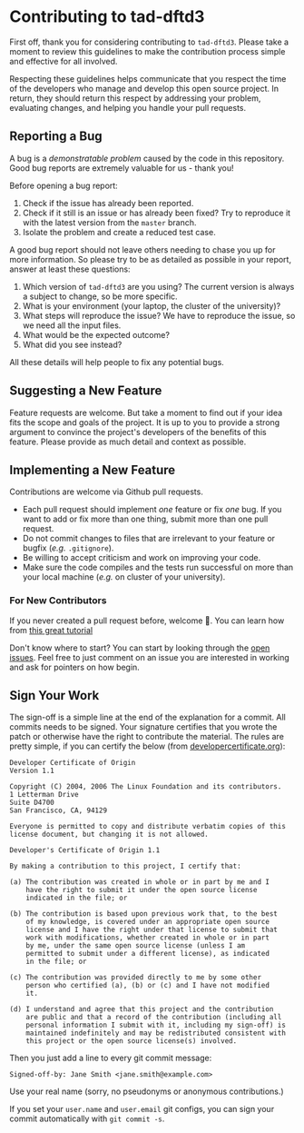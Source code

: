 # Contributing to tad-dftd3

First off, thank you for considering contributing to `tad-dftd3`.
Please take a moment to review this guidelines to make the contribution process simple and effective for all involved.

Respecting these guidelines helps communicate that you respect the time of the developers who manage and develop this open source project.
In return, they should return this respect by addressing your problem, evaluating changes, and helping you handle your pull requests.


## Reporting a Bug

A bug is a *demonstratable problem* caused by the code in this repository.
Good bug reports are extremely valuable for us - thank you!

Before opening a bug report:

1. Check if the issue has already been reported.
2. Check if it still is an issue or has already been fixed?
   Try to reproduce it with the latest version from the `master` branch.
3. Isolate the problem and create a reduced test case.

A good bug report should not leave others needing to chase you up for more information.
So please try to be as detailed as possible in your report, answer at least these questions:

1. Which version of `tad-dftd3` are you using? The current version is always
   a subject to change, so be more specific.
2. What is your environment (your laptop, the cluster of the university)?
3. What steps will reproduce the issue?
   We have to reproduce the issue, so we need all the input files.
4. What would be the expected outcome?
5. What did you see instead?

All these details will help people to fix any potential bugs.


## Suggesting a New Feature

Feature requests are welcome. But take a moment to find out if your idea fits the scope and goals of the project.
It is up to you to provide a strong argument to convince the project's developers of the benefits of this feature.
Please provide as much detail and context as possible.


## Implementing a New Feature

Contributions are welcome via Github pull requests.

- Each pull request should implement *one* feature or fix *one* bug.
  If you want to add or fix more than one thing, submit more than one
  pull request.
- Do not commit changes to files that are irrelevant to your feature or
  bugfix (*e.g.* `.gitignore`).
- Be willing to accept criticism and work on improving your code.
- Make sure the code compiles and the tests run successful on more than
  your local machine (*e.g.* on cluster of your university).


### For New Contributors

If you never created a pull request before, welcome :tada:.
You can learn how from [this great tutorial](https://app.egghead.io/courses/how-to-contribute-to-an-open-source-project-on-github)

Don't know where to start?
You can start by looking through the [open issues](https://github.com/awvwgk/tad-dftd3/issues).
Feel free to just comment on an issue you are interested in working and ask for pointers on how begin.


## Sign Your Work

The sign-off is a simple line at the end of the explanation for a commit.
All commits needs to be signed. Your signature certifies that you wrote the patch or otherwise have the right to contribute the material.
The rules are pretty simple, if you can certify the below (from [developercertificate.org](https://developercertificate.org/)):

```
Developer Certificate of Origin
Version 1.1

Copyright (C) 2004, 2006 The Linux Foundation and its contributors.
1 Letterman Drive
Suite D4700
San Francisco, CA, 94129

Everyone is permitted to copy and distribute verbatim copies of this
license document, but changing it is not allowed.

Developer's Certificate of Origin 1.1

By making a contribution to this project, I certify that:

(a) The contribution was created in whole or in part by me and I
    have the right to submit it under the open source license
    indicated in the file; or

(b) The contribution is based upon previous work that, to the best
    of my knowledge, is covered under an appropriate open source
    license and I have the right under that license to submit that
    work with modifications, whether created in whole or in part
    by me, under the same open source license (unless I am
    permitted to submit under a different license), as indicated
    in the file; or

(c) The contribution was provided directly to me by some other
    person who certified (a), (b) or (c) and I have not modified
    it.

(d) I understand and agree that this project and the contribution
    are public and that a record of the contribution (including all
    personal information I submit with it, including my sign-off) is
    maintained indefinitely and may be redistributed consistent with
    this project or the open source license(s) involved.
```

Then you just add a line to every git commit message:

    Signed-off-by: Jane Smith <jane.smith@example.com>

Use your real name (sorry, no pseudonyms or anonymous contributions.)

If you set your `user.name` and `user.email` git configs, you can sign your
commit automatically with `git commit -s`.
